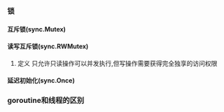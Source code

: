 ### 锁
#### 互斥锁(sync.Mutex)
#### 读写互斥锁(sync.RWMutex)
1. 定义
只允许只读操作可以并发执行,但写操作需要获得完全独享的访问权限
#### 延迟初始化(sync.Once)


### goroutine和线程的区别
